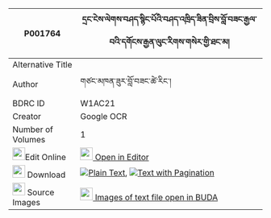 |P001764|དྲང་ངེས་ལེགས་བཤད་སྙིང་པོའི་བཤད་འཁྲིད་ཟིན་བྲིས་བློ་བཟང་རྒྱལ་བའི་དགོངས་རྒྱན་ལུང་རིགས་གསེར་གྱི་ཐང་མ། 
| --- | --- 
|Alternative Title |
|Author| གཙང་མཁན་ཟུར་བློ་བཟང་ཚེ་རིང་།
|BDRC ID | W1AC21
|Creator | Google OCR
|Number of Volumes| 1
|<img width="25" src="https://img.icons8.com/color/25/000000/edit-property.png">Edit Online| [<img width="25" src="https://avatars.githubusercontent.com/u/45091458?s=200&v=4"> Open in Editor](http://editor.openpecha.org/P001764)
|<img width="25" src="https://img.icons8.com/fluent/48/000000/download-2.png"/>  Download | [![](https://img.icons8.com/color/20/000000/txt.png)Plain Text](https://github.com/Openpecha/P001764/releases/download/v1/drang_ngelek_she_nyingpo_i_she_plain_P001764.zip), [![](https://img.icons8.com/color/20/000000/txt.png)Text with Pagination](https://github.com/Openpecha/P001764/releases/download/v1/drang_ngelek_she_nyingpo_i_she_pages_P001764.zip)
|<img width="25" src="https://img.icons8.com/plasticine/100/000000/pictures-folder.png"/>  Source Images | [<img width="25" src="https://library.bdrc.io/icons/BUDA-small.svg"> Images of text file open in BUDA](https://library.bdrc.io/show/bdr:W1AC21)